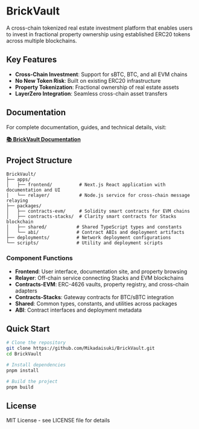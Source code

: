 # BrickVault

A cross-chain tokenized real estate investment platform that enables users to invest in fractional property ownership using established ERC20 tokens across multiple blockchains.

## Key Features

- **Cross-Chain Investment**: Support for sBTC, BTC, and all EVM chains
- **No New Token Risk**: Built on existing ERC20 infrastructure
- **Property Tokenization**: Fractional ownership of real estate assets
- **LayerZero Integration**: Seamless cross-chain asset transfers

## Documentation

For complete documentation, guides, and technical details, visit:

**[📚 BrickVault Documentation](https://brick-vault-frontend.vercel.app/docs)**

## Project Structure

```
BrickVault/
├── apps/
│   ├── frontend/          # Next.js React application with documentation and UI
│   └── relayer/           # Node.js service for cross-chain message relaying
├── packages/
│   ├── contracts-evm/     # Solidity smart contracts for EVM chains
│   ├── contracts-stacks/  # Clarity smart contracts for Stacks blockchain
│   ├── shared/           # Shared TypeScript types and constants
│   └── abi/              # Contract ABIs and deployment artifacts
├── deployments/          # Network deployment configurations
└── scripts/              # Utility and deployment scripts
```

### Component Functions

- **Frontend**: User interface, documentation site, and property browsing
- **Relayer**: Off-chain service connecting Stacks and EVM blockchains
- **Contracts-EVM**: ERC-4626 vaults, property registry, and cross-chain adapters
- **Contracts-Stacks**: Gateway contracts for BTC/sBTC integration
- **Shared**: Common types, constants, and utilities across packages
- **ABI**: Contract interfaces and deployment metadata

## Quick Start

```bash
# Clone the repository
git clone https://github.com/Mikadaisuki/BrickVault.git
cd BrickVault

# Install dependencies
pnpm install

# Build the project
pnpm build
```

## License

MIT License - see LICENSE file for details
